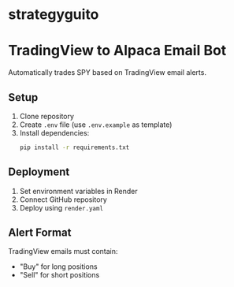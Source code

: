 ﻿# strategyguito
# TradingView to Alpaca Email Bot

Automatically trades SPY based on TradingView email alerts.

## Setup
1. Clone repository
2. Create `.env` file (use `.env.example` as template)
3. Install dependencies:
   ```bash
   pip install -r requirements.txt
   ```

## Deployment
1. Set environment variables in Render
2. Connect GitHub repository
3. Deploy using `render.yaml`

## Alert Format
TradingView emails must contain:
- "Buy" for long positions
- "Sell" for short positions
